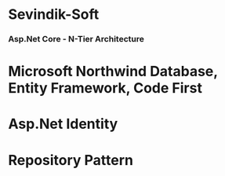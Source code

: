 # Sevindik-Soft
### Asp.Net Core - N-Tier Architecture
# Microsoft Northwind Database, Entity Framework, Code First
# Asp.Net Identity
# Repository Pattern
